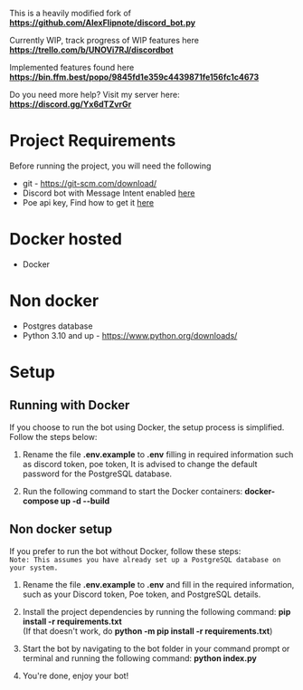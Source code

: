This is a heavily modified fork of **https://github.com/AlexFlipnote/discord_bot.py**

Currently WIP, track progress of WIP features here **https://trello.com/b/UNOVi7RJ/discordbot**

Implemented features found here **https://bin.ffm.best/popo/9845fd1e359c4439871fe156fc1c4673**

Do you need more help? Visit my server here: **https://discord.gg/Yx6dTZvrGr** 

# Project Requirements 
Before running the project, you will need the following
- git - https://git-scm.com/download/
- Discord bot with Message Intent enabled [here](https://discordpy.readthedocs.io/en/stable/discord.html)
- Poe api key, Find how to get it [here](https://github.com/ading2210/poe-api#finding-your-token)

# Docker hosted
- Docker 

# Non docker 
- Postgres database
- Python 3.10 and up - https://www.python.org/downloads/

# Setup
## Running with Docker
If you choose to run the bot using Docker, the setup process is simplified. Follow the steps below:
1. Rename the file **.env.example** to **.env** filling in required information such as discord token, poe token,  It is advised to change the default password for the PostgreSQL database.

2. Run the following command to start the Docker containers: **docker-compose up -d --build**

## Non docker setup
If you prefer to run the bot without Docker, follow these steps:<br>
`Note: This assumes you have already set up a PostgreSQL database on your system.`

1. Rename the file **.env.example** to **.env** and fill in the required information, such as your Discord token, Poe token, and PostgreSQL details.

2. Install the project dependencies by running the following command: **pip install -r requirements.txt**<br>
(If that doesn't work, do **python -m pip install -r requirements.txt**)<br>

3. Start the bot by navigating to the bot folder in your command prompt or terminal and running the following command: **python index.py**

4. You're done, enjoy your bot!